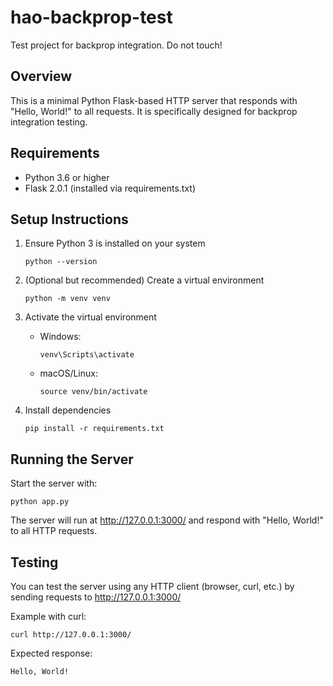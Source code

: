 # hao-backprop-test

Test project for backprop integration. Do not touch!

## Overview

This is a minimal Python Flask-based HTTP server that responds with "Hello, World!" to all requests. It is specifically designed for backprop integration testing.

## Requirements

- Python 3.6 or higher
- Flask 2.0.1 (installed via requirements.txt)

## Setup Instructions

1. Ensure Python 3 is installed on your system
   ```
   python --version
   ```

2. (Optional but recommended) Create a virtual environment
   ```
   python -m venv venv
   ```

3. Activate the virtual environment
   - Windows:
     ```
     venv\Scripts\activate
     ```
   - macOS/Linux:
     ```
     source venv/bin/activate
     ```

4. Install dependencies
   ```
   pip install -r requirements.txt
   ```

## Running the Server

Start the server with:
```
python app.py
```

The server will run at http://127.0.0.1:3000/ and respond with "Hello, World!" to all HTTP requests.

## Testing

You can test the server using any HTTP client (browser, curl, etc.) by sending requests to http://127.0.0.1:3000/

Example with curl:
```
curl http://127.0.0.1:3000/
```

Expected response:
```
Hello, World!
```